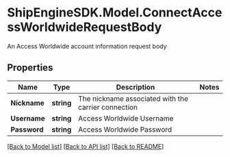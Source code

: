 # ShipEngineSDK.Model.ConnectAccessWorldwideRequestBody
An Access Worldwide account information request body

## Properties

Name | Type | Description | Notes
------------ | ------------- | ------------- | -------------
**Nickname** | **string** | The nickname associated with the carrier connection | 
**Username** | **string** | Access Worldwide Username | 
**Password** | **string** | Access Worldwide Password | 

[[Back to Model list]](../README.md#documentation-for-models) [[Back to API list]](../README.md#documentation-for-api-endpoints) [[Back to README]](../README.md)

